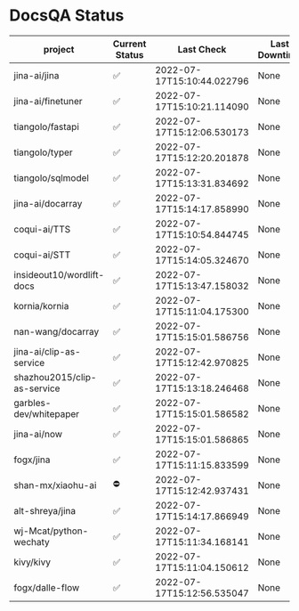 # DocsQA Status

|          project          |Current Status|        Last Check        |Last Downtime|
|---------------------------|--------------|--------------------------|-------------|
|jina-ai/jina               |✅            |2022-07-17T15:10:44.022796|None         |
|jina-ai/finetuner          |✅            |2022-07-17T15:10:21.114090|None         |
|tiangolo/fastapi           |✅            |2022-07-17T15:12:06.530173|None         |
|tiangolo/typer             |✅            |2022-07-17T15:12:20.201878|None         |
|tiangolo/sqlmodel          |✅            |2022-07-17T15:13:31.834692|None         |
|jina-ai/docarray           |✅            |2022-07-17T15:14:17.858990|None         |
|coqui-ai/TTS               |✅            |2022-07-17T15:10:54.844745|None         |
|coqui-ai/STT               |✅            |2022-07-17T15:14:05.324670|None         |
|insideout10/wordlift-docs  |✅            |2022-07-17T15:13:47.158032|None         |
|kornia/kornia              |✅            |2022-07-17T15:11:04.175300|None         |
|nan-wang/docarray          |✅            |2022-07-17T15:15:01.586756|None         |
|jina-ai/clip-as-service    |✅            |2022-07-17T15:12:42.970825|None         |
|shazhou2015/clip-as-service|✅            |2022-07-17T15:13:18.246468|None         |
|garbles-dev/whitepaper     |✅            |2022-07-17T15:15:01.586582|None         |
|jina-ai/now                |✅            |2022-07-17T15:15:01.586865|None         |
|fogx/jina                  |✅            |2022-07-17T15:11:15.833599|None         |
|shan-mx/xiaohu-ai          |⛔️           |2022-07-17T15:12:42.937431|None         |
|alt-shreya/jina            |✅            |2022-07-17T15:14:17.866949|None         |
|wj-Mcat/python-wechaty     |✅            |2022-07-17T15:11:34.168141|None         |
|kivy/kivy                  |✅            |2022-07-17T15:11:04.150612|None         |
|fogx/dalle-flow            |✅            |2022-07-17T15:12:56.535047|None         |
